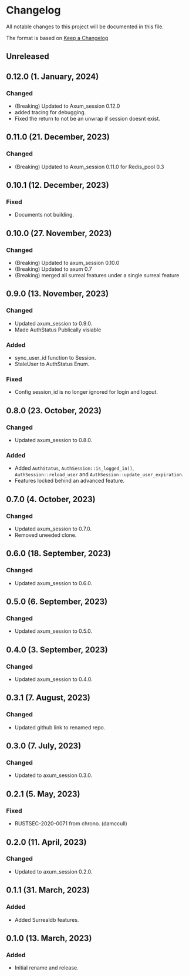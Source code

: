 # Changelog

All notable changes to this project will be documented in this file.

The format is based on [Keep a Changelog](https://keepachangelog.com/en/1.0.0/)
## Unreleased

## 0.12.0 (1. January, 2024)
### Changed
- (Breaking) Updated to Axum_session 0.12.0
- added tracing for debugging.
- Fixed the return to not be an unwrap if session doesnt exist.

## 0.11.0 (21. December, 2023)
### Changed
- (Breaking) Updated to Axum_session 0.11.0 for Redis_pool 0.3

## 0.10.1 (12. December, 2023)
### Fixed
- Documents not building.

## 0.10.0 (27. November, 2023)
### Changed
- (Breaking) Updated to axum_session 0.10.0
- (Breaking) Updated to axum 0.7
- (Breaking) merged all surreal features under a single surreal feature

## 0.9.0 (13. November, 2023)
### Changed
- Updated axum_session to 0.9.0.
- Made AuthStatus Publically visiable

### Added
- sync_user_id function to Session.
- StaleUser to AuthStatus Enum.

### Fixed
- Config session_id is no longer ignored for login and logout.

## 0.8.0 (23. October, 2023)
### Changed
- Updated axum_session to 0.8.0.

### Added
- Added `AuthStatus`, `AuthSession::is_logged_in()`, `AuthSession::reload_user` and `AuthSession::update_user_expiration`.
- Features locked behind an advanced feature.

## 0.7.0 (4. October, 2023)
### Changed
- Updated axum_session to 0.7.0.
- Removed uneeded clone.

## 0.6.0 (18. September, 2023)
### Changed
- Updated axum_session to 0.6.0.

## 0.5.0 (6. September, 2023)
### Changed
- Updated axum_session to 0.5.0.

## 0.4.0 (3. September, 2023)
### Changed
- Updated axum_session to 0.4.0.

## 0.3.1 (7. August, 2023)
### Changed
- Updated github link to renamed repo.

## 0.3.0 (7. July, 2023)
### Changed
- Updated to axum_session 0.3.0.

## 0.2.1 (5. May, 2023)
### Fixed
- RUSTSEC-2020-0071 from chrono. (damccull)

## 0.2.0 (11. April, 2023)
### Changed
- Updated to axum_session 0.2.0.

## 0.1.1 (31. March, 2023)
### Added
- Added Surrealdb features.

## 0.1.0 (13. March, 2023)
### Added
- Initial rename and release.
